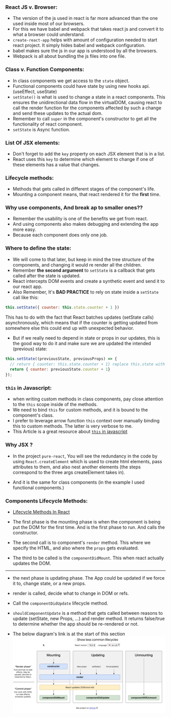 ### React JS v. Browser:
  * The version of the js used in react is far more advanced than the one used inside most of our browsers.
  * For this we have babel and webpack that takes react js and convert it to what a browser could understand.
  * `create-react-app` helps with amount of configuration needed to start react project. It simply hides babel and webpack configuration.
  * babel makes sure the js in our app is understood by all the browsers.
  * Webpack is all about bundling the js files into one file.

### Class v. Function Components:

  * In class components we get access to the `state` object.
  * Functional components could have state by using new hooks api. (useEffect, useState)
  * `setState()` is what is used to change a state in a react components. This ensures the unidirectional data flow in the virtualDOM, causing react to call the render function for the components affected by such a change and send these updates to the actual dom.
  * Remember to call `super` in the component's constructor to get all the functionality of react component.
  * `setState` is Async function.

### List Of JSX elements:

  * Don't forget to add the `key` property on each JSX element that is in a list.
  * React uses this `key` to determine which element to change if one of these elements has a value that changes.

### Lifecycle methods:

  * Methods that gets called in different stages of the component's life.
  * Mounting a component means, that react rendered it for the **first** time.

### Why use components, And break ap to smaller ones??

  * Remember the usability is one of the benefits we get from react.
  * And using components also makes debugging and extending the app more easy.
  * Because each component does only one job. 

### Where to define the state:

  * We will come to that later, but keep in mind the tree structure of the components, and changing it would re render all the children.
  * Remember **the second argument** to `setState` is a callback that gets called after the state is updated.
  * React intercepts DOM events and create a synthetic event and send it to our react app.
  * Also Remember, It's **BAD PRACTICE** to rely on state inside a `setState` call like this: 
  ```javascript
  this.setState({ counter: this.state.counter + 1 })
  ```
  This has to do with the fact that React batches updates (setState calls) asynchronously, which means that if the counter is getting updated from somewhere else this could end up with unexpected behavior.

  * But if we really need to depend in state or props in our updates, this is the good way to do it and make sure we are updated the intended (previous) state:
  ```javascript
  this.setState((previousState, previousProps) => {
    // return { counter: this.state.counter + 1} replace this.state with prevState
    return { counter: previousState.counter + 1}
  });
  ```

### `this` in Javascript:

  *  when writing custom methods in class components, pay close attention to the `this` scope inside of the methods.
  * We need to bind `this` for custom methods, and it is bound to the component's class.
  * I prefer to leverage arrow function `this` context over manually binding this to custom methods. The latter is very verbose to me.
  * This Article is a great resource about [`this` in javascript](https://developer.mozilla.org/en-US/docs/Web/JavaScript/Reference/Operators/this)

### Why JSX ?

  * In the project `pure-react`, You will see the redundancy in the code by using `React.createElement` which is used to create html elements, pass attributes to them, and also nest another elements (the steps correspond to the three args createElement takes in).

  * And it is the same for class components (in the example I used functional components.)


### Components Lifecycle Methods:

  * [Lifecycle Methods In React](https://projects.wojtekmaj.pl/react-lifecycle-methods-diagram/)

  * The first phase is the mounting phase is when the component is being put the DOM for the first time. And is the first phase to run. And calls the constructor.
  * The second call is to component's `render` method. This where we specify the HTML, and also where the `props` gets evaluated.
  * The third to be called is the `componentDidMount`. This when react actually updates the DOM.
  ---
  * the next phase is updating phase. The App could be updated if we force it to, change state, or a new props.
  * render is called, decide what to change in DOM or refs.
  * Call the `componentDidUpdate` lifecycle method.
  * `shouldComponentUpdate` is a method that gets called between reasons to update (setState, new Props, ...) and render method. It returns false/true to determine whether the app should be re-rendered or not.

  * The below diagram's link is at the start of this section
  ![lifecycles](./img/lifecycles.png)

